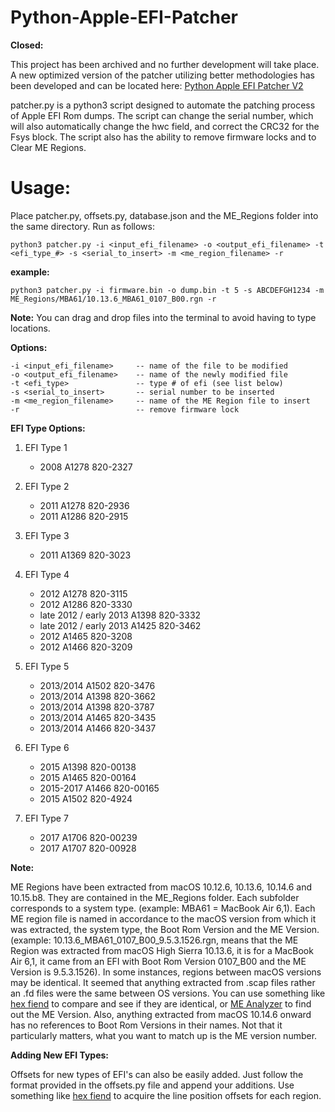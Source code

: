 # Python-Apple-EFI-Patcher

__Closed:__ 

This project has been archived and no further development will take place. A new optimized version of the patcher utilizing better methodologies has been developed and can be located here: [Python Apple EFI Patcher V2](https://github.com/sadponyguerillaboy/Python-Apple-EFI-Patcher-V2)

patcher.py is a python3 script designed to automate the patching process of Apple EFI Rom dumps. The script can change the serial number, which will also automatically change the hwc field, and correct the CRC32 for the Fsys block. The script also has the ability to remove firmware locks and to Clear ME Regions.

# Usage:
Place patcher.py, offsets.py, database.json and the ME_Regions folder into the same directory. Run as follows:

```
python3 patcher.py -i <input_efi_filename> -o <output_efi_filename> -t <efi_type_#> -s <serial_to_insert> -m <me_region_filename> -r
```

__example:__ 
```
python3 patcher.py -i firmware.bin -o dump.bin -t 5 -s ABCDEFGH1234 -m ME_Regions/MBA61/10.13.6_MBA61_0107_B00.rgn -r
```

__Note:__ You can drag and drop files into the terminal to avoid having to type locations.

__Options:__
```
-i <input_efi_filename>     -- name of the file to be modified
-o <output_efi_filename>    -- name of the newly modified file
-t <efi_type>               -- type # of efi (see list below)
-s <serial_to_insert>       -- serial number to be inserted
-m <me_region_filename>     -- name of the ME Region file to insert
-r                          -- remove firmware lock
```

__EFI Type Options:__

1. EFI Type 1
   - 2008 A1278 820-2327

2. EFI Type 2
   - 2011 A1278 820-2936
   - 2011 A1286 820-2915

3. EFI Type 3
   - 2011 A1369 820-3023

4. EFI Type 4 
   - 2012 A1278 820-3115
   - 2012 A1286 820-3330
   - late 2012 / early 2013 A1398 820-3332
   - late 2012 / early 2013 A1425 820-3462
   - 2012 A1465 820-3208
   - 2012 A1466 820-3209

5. EFI Type 5
   - 2013/2014 A1502 820-3476
   - 2013/2014 A1398 820-3662
   - 2013/2014 A1398 820-3787
   - 2013/2014 A1465 820-3435
   - 2013/2014 A1466 820-3437

6. EFI Type 6
   - 2015 A1398 820-00138
   - 2015 A1465 820-00164
   - 2015-2017 A1466 820-00165
   - 2015 A1502 820-4924

7. EFI Type 7
   - 2017 A1706 820-00239
   - 2017 A1707 820-00928

__Note:__ 

ME Regions have been extracted from macOS 10.12.6, 10.13.6, 10.14.6 and 10.15.b8. They are contained in the ME_Regions folder. Each subfolder corresponds to a system type. (example: MBA61 = MacBook Air 6,1). Each ME region file is named in accordance to the macOS version from which it was extracted, the system type, the Boot Rom Version and the ME Version. (example: 10.13.6_MBA61_0107_B00_9.5.3.1526.rgn, means that the ME Region was extracted from macOS High Sierra 10.13.6, it is for a MacBook Air 6,1, it came from an EFI with Boot Rom Version 0107_B00 and the ME Version is 9.5.3.1526). In some instances, regions between macOS versions may be identical. It seemed that anything extracted from .scap files rather an .fd files were the same between OS versions. You can use something like <a href="https://ridiculousfish.com/hexfiend/">hex fiend</a> to compare and see if they are identical, or <a href="https://github.com/platomav/MEAnalyzer">ME Analyzer</a> to find out the ME Version. Also, anything extracted from macOS 10.14.6 onward has no references to Boot Rom Versions in their names. Not that it particularly matters, what you want to match up is the ME version number.

__Adding New EFI Types:__

Offsets for new types of EFI's can also be easily added. Just follow the format provided in the offsets.py file and append your additions. Use something like <a href="https://ridiculousfish.com/hexfiend/">hex fiend</a> to acquire the line position offsets for each region.
